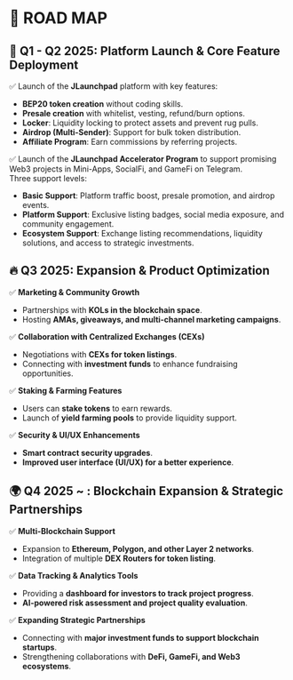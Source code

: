 # 🗾 ROAD MAP

## 🚀 **Q1 - Q2 2025: Platform Launch & Core Feature Deployment**

✅ Launch of the **JLaunchpad** platform with key features:

* **BEP20 token creation** without coding skills.
* **Presale creation** with whitelist, vesting, refund/burn options.
* **Locker**: Liquidity locking to protect assets and prevent rug pulls.
* **Airdrop (Multi-Sender)**: Support for bulk token distribution.
* **Affiliate Program**: Earn commissions by referring projects.

✅ Launch of the **JLaunchpad Accelerator Program** to support promising Web3 projects in Mini-Apps, SocialFi, and GameFi on Telegram.\
Three support levels:

* **Basic Support**: Platform traffic boost, presale promotion, and airdrop events.
* **Platform Support**: Exclusive listing badges, social media exposure, and community engagement.
* **Ecosystem Support**: Exchange listing recommendations, liquidity solutions, and access to strategic investments.

## 🔥 **Q3 2025: Expansion & Product Optimization**

✅ **Marketing & Community Growth**

* Partnerships with **KOLs in the blockchain space**.
* Hosting **AMAs, giveaways, and multi-channel marketing campaigns**.

✅ **Collaboration with Centralized Exchanges (CEXs)**

* Negotiations with **CEXs for token listings**.
* Connecting with **investment funds** to enhance fundraising opportunities.

✅ **Staking & Farming Features**

* Users can **stake tokens** to earn rewards.
* Launch of **yield farming pools** to provide liquidity support.

✅ **Security & UI/UX Enhancements**

* **Smart contract security upgrades**.
* **Improved user interface (UI/UX) for a better experience**.

## 🌍 **Q4 2025 \~ : Blockchain Expansion & Strategic Partnerships**

✅ **Multi-Blockchain Support**

* Expansion to **Ethereum, Polygon, and other Layer 2 networks**.
* Integration of multiple **DEX Routers for token listing**.

✅ **Data Tracking & Analytics Tools**

* Providing a **dashboard for investors to track project progress**.
* **AI-powered risk assessment and project quality evaluation**.

✅ **Expanding Strategic Partnerships**

* Connecting with **major investment funds to support blockchain startups**.
* Strengthening collaborations with **DeFi, GameFi, and Web3 ecosystems**.
